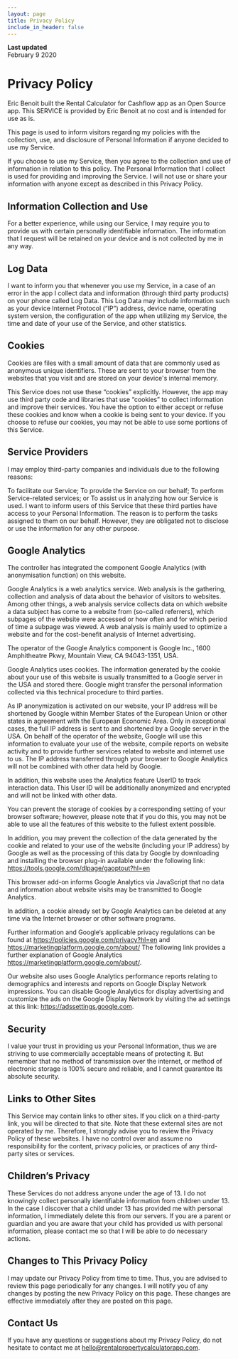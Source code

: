 ```yaml
---
layout: page
title: Privacy Policy
include_in_header: false
---
```


**Last updated**  
February 9 2020

# Privacy Policy
Eric Benoit built the Rental Calculator for Cashflow app as an Open Source app. This SERVICE is provided by Eric Benoit at no cost and is intended for use as is.

This page is used to inform visitors regarding my policies with the collection, use, and disclosure of Personal Information if anyone decided to use my Service.

If you choose to use my Service, then you agree to the collection and use of information in relation to this policy. The Personal Information that I collect is used for providing and improving the Service. I will not use or share your information with anyone except as described in this Privacy Policy.

## Information Collection and Use
For a better experience, while using our Service, I may require you to provide us with certain personally identifiable information. The information that I request will be retained on your device and is not collected by me in any way.

## Log Data
I want to inform you that whenever you use my Service, in a case of an error in the app I collect data and information (through third party products) on your phone called Log Data. This Log Data may include information such as your device Internet Protocol (“IP”) address, device name, operating system version, the configuration of the app when utilizing my Service, the time and date of your use of the Service, and other statistics.

## Cookies
Cookies are files with a small amount of data that are commonly used as anonymous unique identifiers. These are sent to your browser from the websites that you visit and are stored on your device's internal memory.

This Service does not use these “cookies” explicitly. However, the app may use third party code and libraries that use “cookies” to collect information and improve their services. You have the option to either accept or refuse these cookies and know when a cookie is being sent to your device. If you choose to refuse our cookies, you may not be able to use some portions of this Service.

## Service Providers

I may employ third-party companies and individuals due to the following reasons:

To facilitate our Service;
To provide the Service on our behalf;
To perform Service-related services; or
To assist us in analyzing how our Service is used.
I want to inform users of this Service that these third parties have access to your Personal Information. The reason is to perform the tasks assigned to them on our behalf. However, they are obligated not to disclose or use the information for any other purpose.

## Google Analytics

The controller has integrated the component Google Analytics (with anonymisation function) on this website.

Google Analytics is a web analytics service. Web analysis is the gathering, collection and analysis of data about the behavior of visitors to websites. Among other things, a web analysis service collects data on which website a data subject has come to a website from (so-called referrers), which subpages of the website were accessed or how often and for which period of time a subpage was viewed. A web analysis is mainly used to optimize a website and for the cost-benefit analysis of Internet advertising.

The operator of the Google Analytics component is Google Inc., 1600 Amphitheatre Pkwy, Mountain View, CA 94043-1351, USA.

Google Analytics uses cookies. The information generated by the cookie about your use of this website is usually transmitted to a Google server in the USA and stored there. Google might transfer the personal information collected via this technical procedure to third parties.

As IP anonymization is activated on our website, your IP address will be shortened by Google within Member States of the European Union or other states in agreement with the European Economic Area. Only in exceptional cases, the full IP address is sent to and shortened by a Google server in the USA. On behalf of the operator of the website, Google will use this information to evaluate your use of the website, compile reports on website activity and to provide further services related to website and internet use to us. The IP address transferred through your browser to Google Analytics will not be combined with other data held by Google.

In addition, this website uses the Analytics feature UserID to track interaction data. This User ID will be additionally anonymized and encrypted and will not be linked with other data.

You can prevent the storage of cookies by a corresponding setting of your browser software; however, please note that if you do this, you may not be able to use all the features of this website to the fullest extent possible.

In addition, you may prevent the collection of the data generated by the cookie and related to your use of the website (including your IP address) by Google as well as the processing of this data by Google by downloading and installing the browser plug-in available under the following link: https://tools.google.com/dlpage/gaoptout?hl=en

This browser add-on informs Google Analytics via JavaScript that no data and information about website visits may be transmitted to Google Analytics.

In addition, a cookie already set by Google Analytics can be deleted at any time via the Internet browser or other software programs.

Further information and Google‘s applicable privacy regulations can be found at https://policies.google.com/privacy?hl=en and https://marketingplatform.google.com/about/ The following link provides a further explanation of Google Analytics https://marketingplatform.google.com/about/.

Our website also uses Google Analytics performance reports relating to demographics and interests and reports on Google Display Network impressions. You can disable Google Analytics for display advertising and customize the ads on the Google Display Network by visiting the ad settings at this link: https://adssettings.google.com.

## Security
I value your trust in providing us your Personal Information, thus we are striving to use commercially acceptable means of protecting it. But remember that no method of transmission over the internet, or method of electronic storage is 100% secure and reliable, and I cannot guarantee its absolute security.

## Links to Other Sites
This Service may contain links to other sites. If you click on a third-party link, you will be directed to that site. Note that these external sites are not operated by me. Therefore, I strongly advise you to review the Privacy Policy of these websites. I have no control over and assume no responsibility for the content, privacy policies, or practices of any third-party sites or services.

## Children’s Privacy
These Services do not address anyone under the age of 13. I do not knowingly collect personally identifiable information from children under 13. In the case I discover that a child under 13 has provided me with personal information, I immediately delete this from our servers. If you are a parent or guardian and you are aware that your child has provided us with personal information, please contact me so that I will be able to do necessary actions.

## Changes to This Privacy Policy
I may update our Privacy Policy from time to time. Thus, you are advised to review this page periodically for any changes. I will notify you of any changes by posting the new Privacy Policy on this page. These changes are effective immediately after they are posted on this page.

## Contact Us
If you have any questions or suggestions about my Privacy Policy, do not hesitate to contact me at hello@rentalpropertycalculatorapp.com.